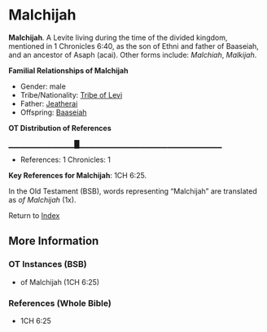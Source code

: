 # Malchijah
**Malchijah**. 
A Levite living during the time of the divided kingdom, mentioned in 1 Chronicles 6:40, as the son of Ethni and father of Baaseiah, and an ancestor of Asaph (acai). 
Other forms include: 
*Malchiah*, *Malkijah*. 




**Familial Relationships of Malchijah**


* Gender: male
* Tribe/Nationality: [Tribe of Levi](../../../groups/md/acai/Levi.md)
* Father: [Jeatherai](Jeatherai.md)
* Offspring: [Baaseiah](Baaseiah.md)


**OT Distribution of References**

▁▁▁▁▁▁▁▁▁▁▁▁█▁▁▁▁▁▁▁▁▁▁▁▁▁▁▁▁▁▁▁▁▁▁▁▁▁▁
* References: 1 Chronicles: 1



**Key References for Malchijah**: 
1CH 6:25. 


In the Old Testament (BSB), words representing “Malchijah” are translated as 
*of Malchijah* (1x). 




Return to [Index](00-Index.md)

## More Information

### OT Instances (BSB)

* of Malchijah (1CH 6:25)



### References (Whole Bible)

* 1CH 6:25



